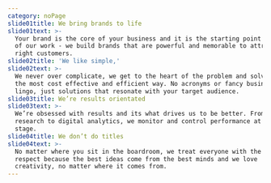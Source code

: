 ```yaml
---
category: noPage
slide01title: We bring brands to life
slide01text: >-
  Your brand is the core of your business and it is the starting point for all
  of our work - we build brands that are powerful and memorable to attract the
  right customers.  
slide02title: 'We like simple,'
slide02text: >-
  We never over complicate, we get to the heart of the problem and solve it in
  the most cost effective and efficient way. No acronyms or fancy business
  lingo, just solutions that resonate with your target audience.
slide03title: We’re results orientated
slide03text: >-
  We’re obsessed with results and its what drives us to be better. From market
  research to digital analytics, we monitor and control performance at every
  stage.
slide04title: We don’t do titles
slide04text: >-
  No matter where you sit in the boardroom, we treat everyone with the same
  respect because the best ideas come from the best minds and we love
  creativity, no matter where it comes from.
---
```


